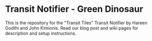 # Transit Notifier - Green Dinosaur

This is the repository for the "Transit Tiles" Transit Notifier by Hareen Godthi and John Kimionis.
Read our blog post and wiki pages for description and setup instructions.
